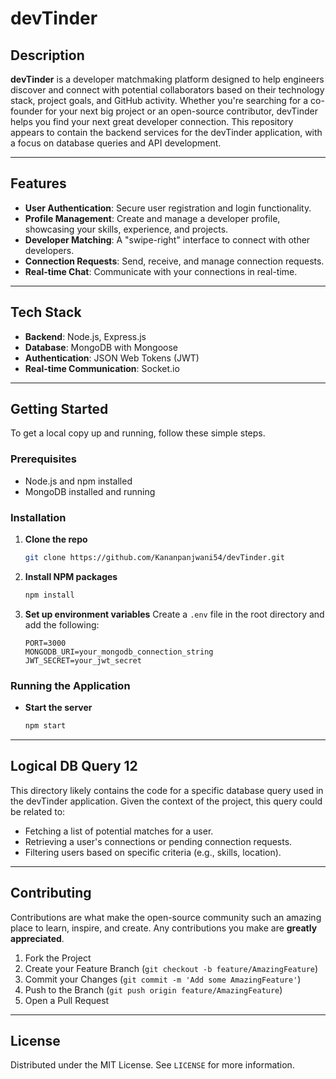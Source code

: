 # devTinder

## Description

**devTinder** is a developer matchmaking platform designed to help engineers discover and connect with potential collaborators based on their technology stack, project goals, and GitHub activity. Whether you're searching for a co-founder for your next big project or an open-source contributor, devTinder helps you find your next great developer connection. This repository appears to contain the backend services for the devTinder application, with a focus on database queries and API development.

-----

## Features

  * **User Authentication**: Secure user registration and login functionality.
  * **Profile Management**: Create and manage a developer profile, showcasing your skills, experience, and projects.
  * **Developer Matching**: A "swipe-right" interface to connect with other developers.
  * **Connection Requests**: Send, receive, and manage connection requests.
  * **Real-time Chat**: Communicate with your connections in real-time.

-----

## Tech Stack

  * **Backend**: Node.js, Express.js
  * **Database**: MongoDB with Mongoose
  * **Authentication**: JSON Web Tokens (JWT)
  * **Real-time Communication**: Socket.io

-----

## Getting Started

To get a local copy up and running, follow these simple steps.

### Prerequisites

  * Node.js and npm installed
  * MongoDB installed and running

### Installation

1.  **Clone the repo**
    ```sh
    git clone https://github.com/Kananpanjwani54/devTinder.git
    ```
2.  **Install NPM packages**
    ```sh
    npm install
    ```
3.  **Set up environment variables**
    Create a `.env` file in the root directory and add the following:
    ```
    PORT=3000
    MONGODB_URI=your_mongodb_connection_string
    JWT_SECRET=your_jwt_secret
    ```

### Running the Application

  * **Start the server**
    ```sh
    npm start
    ```

-----

## Logical DB Query 12

This directory likely contains the code for a specific database query used in the devTinder application. Given the context of the project, this query could be related to:

  * Fetching a list of potential matches for a user.
  * Retrieving a user's connections or pending connection requests.
  * Filtering users based on specific criteria (e.g., skills, location).

-----

## Contributing

Contributions are what make the open-source community such an amazing place to learn, inspire, and create. Any contributions you make are **greatly appreciated**.

1.  Fork the Project
2.  Create your Feature Branch (`git checkout -b feature/AmazingFeature`)
3.  Commit your Changes (`git commit -m 'Add some AmazingFeature'`)
4.  Push to the Branch (`git push origin feature/AmazingFeature`)
5.  Open a Pull Request

-----

## License

Distributed under the MIT License. See `LICENSE` for more information.
